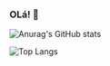 
### OLá! 👋

![Anurag's GitHub stats](https://github-readme-stats.vercel.app/api?username=CodeGators&show_icons=true&theme=tokyonight)

![Top Langs](https://github-readme-stats.vercel.app/api/top-langs/?username=CodeGators&layout=compact)

